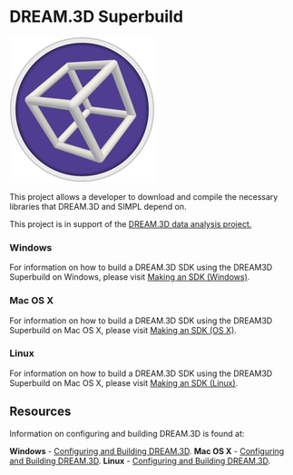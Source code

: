 # DREAM.3D Superbuild #

![](docs/Images/DREAM3DLogo.png)

This project allows a developer to download and compile the necessary libraries that DREAM.3D and SIMPL depend on.

This project is in support of the [DREAM.3D data analysis project.](http://dream3d.bluequartz.net)

### Windows ###

For information on how to build a DREAM.3D SDK using the DREAM3D Superbuild on Windows, please visit [Making an SDK (Windows)](docs/Making-an-SDK-(Windows).md).

### Mac OS X ###

For information on how to build a DREAM.3D SDK using the DREAM3D Superbuild on Mac OS X, please visit [Making an SDK (OS X)](docs/Making-an-SDK-(OS-X).md).

### Linux ###

For information on how to build a DREAM.3D SDK using the DREAM3D Superbuild on Mac OS X, please visit [Making an SDK (Linux)](docs/Making-an-SDK-(Linux).md).

## Resources ##

Information on configuring and building DREAM.3D is found at:
	
  **Windows** - [Configuring and Building DREAM.3D](https://github.com/BlueQuartzSoftware/DREAM3D/blob/develop/Documentation/ReferenceManual/Developer/Windows_Configuring_and_Building_DREAM3D.md).
  **Mac OS X** - [Configuring and Building DREAM.3D](https://github.com/BlueQuartzSoftware/DREAM3D/blob/develop/Documentation/ReferenceManual/Developer/OSX_Configuring_and_Building_DREAM3D.md).
  **Linux** - [Configuring and Building DREAM.3D](https://github.com/BlueQuartzSoftware/DREAM3D/blob/develop/Documentation/ReferenceManual/Developer/Linux_Configuring_and_Building_DREAM3D.md).
  